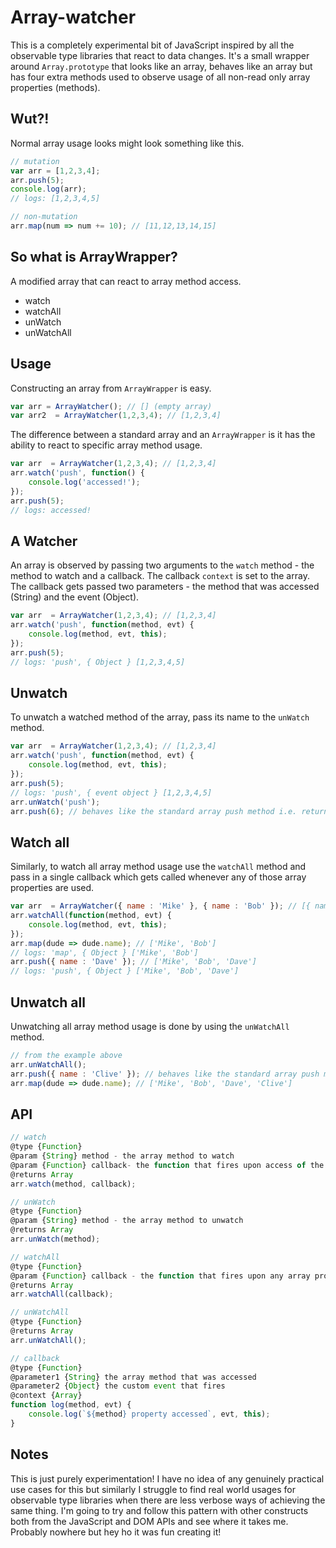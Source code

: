 # Array-watcher

This is a completely experimental bit of JavaScript inspired by all the observable type libraries that react to data changes. It's a small wrapper around `Array.prototype` that looks like an array, behaves like an array but has four extra methods used to observe usage of all non-read only array properties (methods).

## Wut?!

Normal array usage looks might look something like this.

```javascript
// mutation
var arr = [1,2,3,4];
arr.push(5);
console.log(arr); 
// logs: [1,2,3,4,5]

// non-mutation
arr.map(num => num += 10); // [11,12,13,14,15]
```

## So what is ArrayWrapper?

A modified array that can react to array method access.

* watch
* watchAll
* unWatch
* unWatchAll

## Usage

Constructing an array from `ArrayWrapper` is easy.

```javascript
var arr = ArrayWatcher(); // [] (empty array)
var arr2  = ArrayWatcher(1,2,3,4); // [1,2,3,4] 
```
The difference between a standard array and an `ArrayWrapper` is it has the ability to react to specific array method usage.

```javascript
var arr  = ArrayWatcher(1,2,3,4); // [1,2,3,4] 
arr.watch('push', function() {
    console.log('accessed!');
});
arr.push(5);
// logs: accessed!
```

## A Watcher

An array is observed by passing two arguments to the `watch` method - the method to watch and a callback. The callback `context` is set to the array. The callback gets passed two parameters - the method that was accessed (String) and the event (Object).

```javascript
var arr  = ArrayWatcher(1,2,3,4); // [1,2,3,4] 
arr.watch('push', function(method, evt) {
    console.log(method, evt, this);
});
arr.push(5);
// logs: 'push', { Object } [1,2,3,4,5]
```

## Unwatch

To unwatch a watched method of the array, pass its name to the `unWatch` method.

```javascript
var arr  = ArrayWatcher(1,2,3,4); // [1,2,3,4] 
arr.watch('push', function(method, evt) {
    console.log(method, evt, this);
});
arr.push(5);
// logs: 'push', { event object } [1,2,3,4,5]
arr.unWatch('push');
arr.push(6); // behaves like the standard array push method i.e. returns the array length (6)
```

## Watch all

Similarly, to watch all array method usage use the `watchAll` method and pass in a single callback which gets called whenever any of those array properties are used.

```javascript
var arr  = ArrayWatcher({ name : 'Mike' }, { name : 'Bob' }); // [{ name : 'Mike' }, { name : 'Bob' }] 
arr.watchAll(function(method, evt) {
    console.log(method, evt, this);
});
arr.map(dude => dude.name); // ['Mike', 'Bob']
// logs: 'map', { Object } ['Mike', 'Bob']
arr.push({ name : 'Dave' }); // ['Mike', 'Bob', 'Dave']
// logs: 'push', { Object } ['Mike', 'Bob', 'Dave']
```

## Unwatch all

Unwatching all array method usage is done by using the `unWatchAll` method.

```javascript
// from the example above
arr.unWatchAll();
arr.push({ name : 'Clive' }); // behaves like the standard array push method i.e. returns the array length (4) 
arr.map(dude => dude.name); // ['Mike', 'Bob', 'Dave', 'Clive']
```

## API

```javascript
// watch
@type {Function}
@param {String} method - the array method to watch
@param {Function} callback- the function that fires upon access of the specified method
@returns Array
arr.watch(method, callback);

// unWatch
@type {Function}
@param {String} method - the array method to unwatch
@returns Array
arr.unWatch(method);

// watchAll
@type {Function}
@param {Function} callback - the function that fires upon any array property access
@returns Array
arr.watchAll(callback);

// unWatchAll
@type {Function}
@returns Array
arr.unWatchAll();

// callback
@type {Function}
@parameter1 {String} the array method that was accessed
@parameter2 {Object} the custom event that fires
@context {Array}
function log(method, evt) {
    console.log(`${method} property accessed`, evt, this);
}
```

## Notes

This is just purely experimentation! I have no idea of any genuinely practical use cases for this but similarly I struggle to find real world usages for observable type libraries when there are less verbose ways of achieving the same thing. I'm going to try and follow this pattern with other constructs both from the JavaScript and DOM APIs and see where it takes me. Probably nowhere but hey ho it was fun creating it!
